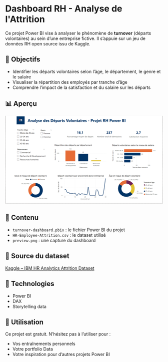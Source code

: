 # Dashboard RH - Analyse de l'Attrition

Ce projet Power BI vise à analyser le phénomène de **turnover** (départs volontaires) au sein d’une entreprise fictive. Il s’appuie sur un jeu de données RH open source issu de Kaggle.

## 🎯 Objectifs

- Identifier les départs volontaires selon l’âge, le département, le genre et le salaire
- Visualiser la répartition des employés par tranche d’âge
- Comprendre l’impact de la satisfaction et du salaire sur les départs

## 📊 Aperçu

![Dashboard Preview](/preview.png)

## 📁 Contenu

- `turnover-dashboard.pbix` : le fichier Power BI du projet
- `HR-Employee-Attrition.csv` : le dataset utilisé
- `preview.png` : une capture du dashboard

## 🔗 Source du dataset

[Kaggle – IBM HR Analytics Attrition Dataset](https://www.kaggle.com/datasets/pavansubhasht/ibm-hr-analytics-attrition-dataset)

## 📌 Technologies

- Power BI
- DAX
- Storytelling data

## 🤝 Utilisation

Ce projet est gratuit. N’hésitez pas à l’utiliser pour :
- Vos entraînements personnels
- Votre portfolio Data
- Votre inspiration pour d’autres projets Power BI
